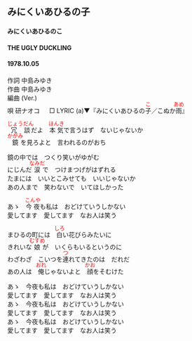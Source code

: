 <style type="text/css">
	ruby{
	    ruby-position: over;
	}
	ruby > rt{font-size: 12px;color:red;}
	p{font:16px;font-size: '楷体'}
</style>
## みにくいあひるの子
#### みにくいあひるのこ
#### THE UGLY DUCKLING
#### 1978.10.05


作詞     中島みゆき  
作曲     中島みゆき  
編曲 (Ver.)  
唄     研ナオコ  　
□ LYRIC (a)▼『みにくいあひるの<ruby><rb>子</rb><rp>(</rp><rt>こ</rt><rp>)</rp></ruby>／こぬか<ruby><rb>雨</rb><rp>(</rp><rt>あめ</rt><rp>)</rp></ruby>』　　


<ruby><rb>冗談</rb><rp>(</rp><rt>じょうだん</rt><rp>)</rp></ruby>だよ　<ruby><rb>本気</rb><rp>(</rp><rt>ほんき</rt><rp>)</rp></ruby>で言うはず　ないじゃないか  
<ruby><rb>鏡</rb><rp>(</rp><rt>かがみ</rt><rp>)</rp></ruby>を見ろよと　言われるのがおち  
  
鏡の中では　つくり笑いがゆがむ  
にじんだ<ruby><rb>涙</rb><rp>(</rp><rt>なみだ</rt><rp>)</rp></ruby>で　つけまつげがはずれる  
たまには　いいとこみせても　いいじゃないか  
あの人まで　笑わないで　いてほしかった  
  
あゝ　<ruby><rb>今夜</rb><rp>(</rp><rt>こんや</rt><rp>)</rp></ruby>も私は　おどけていうしかない  
愛してます　愛してます　なお人は笑う  
  
  
まひるの町には　<ruby><rb>白</rb><rp>(</rp><rt>しろ</rt><rp>)</rp></ruby>い花びらみたいに  
きれいな<ruby><rb>娘</rb><rp>(</rp><rt>むすめ</rt><rp>)</rp></ruby>が　いくらもいるというのに  
わざわざ　こいつを<ruby><rb>連</rb><rp>(</rp><rt>つ</rt><rp>)</rp></ruby>れてきたのは　だれだ  
あの人は　<ruby><rb>俺</rb><rp>(</rp><rt>おれ</rt><rp>)</rp></ruby>じゃないよと　<ruby><rb>顔</rb><rp>(</rp><rt>かお</rt><rp>)</rp></ruby>をそむけた  
  
あゝ　今夜も私は　おどけていうしかない  
愛してます　愛してます　なお人は笑う  
あゝ　今夜も私は　おどけていうしかない  
愛してます　愛してます　なお人は笑う  
あゝ　今夜も私は　おどけていうしかない  
愛してます　愛してます　なお人は笑う  